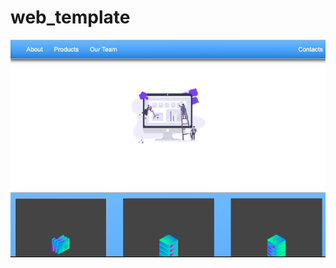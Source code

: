 # web_template
![Template for Websites](https://github.com/aysbt/web_template/blob/main/webSite.png)
